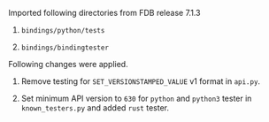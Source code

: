 Imported following directories from FDB release 7.1.3

1. `bindings/python/tests`

2. `bindings/bindingtester`

Following changes were applied.

1. Remove testing for `SET_VERSIONSTAMPED_VALUE` v1 format in
   `api.py`.

2. Set minimum API version to `630` for `python` and `python3` tester
   in `known_testers.py` and added `rust` tester.

